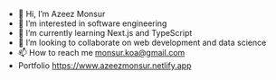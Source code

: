 - 👋 Hi, I’m Azeez Monsur
- 👀 I’m interested in software engineering
- 🌱 I’m currently learning Next.js and TypeScript
- 💞️ I’m looking to collaborate on web development and data science
- 📫 How to reach me monsur.koa@gmail.com
- Portfolio https://www.azeezmonsur.netlify.app

<!---
azmonsur/azmonsur is a ✨ special ✨ repository because its `README.md` (this file) appears on your GitHub profile.
You can click the Preview link to take a look at your changes.
--->
